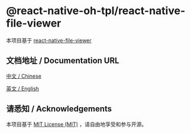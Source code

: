 # @react-native-oh-tpl/react-native-file-viewer

本项目基于 [react-native-file-viewer](https://github.com/vinzscam/react-native-file-viewer)

## 文档地址 / Documentation URL

[中文 / Chinese](https://gitee.com/react-native-oh-library/usage-docs/blob/master/zh-cn/react-native-file-viewer.md)

[英文 / English](https://gitee.com/react-native-oh-library/usage-docs/blob/master/en/react-native-file-viewer.md)

## 请悉知 / Acknowledgements

本项目基于 [MIT License (MIT)](https://github.com/vinzscam/react-native-file-viewer/blob/master/LICENSE) ，请自由地享受和参与开源。
